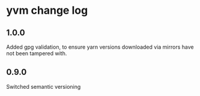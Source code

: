 # yvm change log

## 1.0.0
Added gpg validation, to ensure yarn versions downloaded via mirrors have not been tampered with.


## 0.9.0
Switched semantic versioning
